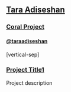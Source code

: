 ## [Tara Adiseshan]()

### [Coral Project](http://coralproject.net)

#### [@taraadiseshan](http://twitter.com/taraadiseshan)

[vertical-sep]

### <a target="_blank" href="URL">Project Title1</a>

Project description

<!-- .element: class="proj_desc"-->

<a target="_blank" href="">
    <img alt="" class="img_60" data-src="images/tara1.jpg"></img>
</a>